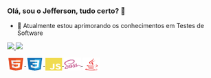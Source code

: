 ### Olá, sou o Jefferson, tudo certo? 👋

- 🌱 Atualmente estou aprimorando os conhecimentos em Testes de Software
<div>
   <a href="https://github.com/brazjeffe01">
     <img height="180em" src="https://github-readme-stats.vercel.app/api?username=brazjeffe01&show_icons=true&theme=dark&include_all_commits=true&count_private=true" />
     <img height="180em" src="https://github-readme-stats.vercel.app/api/top-langs/?username=brazjeffe01&layout=compact&langs_count=16&theme=dark" />
</div>
  <div style="display: inline_block"><br>
    <img align="center" alt="brazjeffe01-HTML" height="30" width="40" src="https://raw.githubusercontent.com/devicons/devicon/master/icons/html5/html5-original.svg">
    <img align="center" alt="brazjeffe01-CSS" height="30" width="40" src="https://raw.githubusercontent.com/devicons/devicon/master/icons/css3/css3-original.svg">
    <img align="center" alt="brazjeffe01-Js" height="30" width="40" src="https://raw.githubusercontent.com/devicons/devicon/master/icons/javascript/javascript-plain.svg">
    <img align="center" alt="brazjeffe01-SASS" height="30" width="40" src="https://raw.githubusercontent.com/devicons/devicon/master/icons/sass/sass-original.svg">
    <img align="center" alt="brazjeffe01-Java" height="30" width="40" src="https://raw.githubusercontent.com/devicons/devicon/master/icons/java/java-plain.svg">
    
